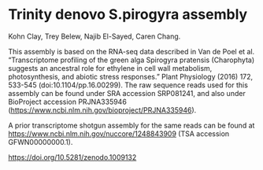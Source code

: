 # Trinity denovo S.pirogyra assembly

Kohn Clay, Trey Belew, Najib El-Sayed, Caren Chang.

This assembly is based on the RNA-seq data described in Van de Poel et
al. “Transcriptome profiling of the green alga Spirogyra pratensis (Charophyta)
suggests an ancestral role for ethylene in cell wall metabolism, photosynthesis,
and abiotic stress responses.” Plant Physiology (2016) 172, 533-545
(doi:10.1104/pp.16.00299). The raw sequence reads used for this assembly can be
found under SRA accession SRP081241, and also under BioProject accession
PRJNA335946  (https://www.ncbi.nlm.nih.gov/bioproject/PRJNA335946). 

A prior transcriptome shotgun assembly for the same reads can be found at
https://www.ncbi.nlm.nih.gov/nuccore/1248843909 (TSA accession GFWN00000000.1).

https://doi.org/10.5281/zenodo.1009132
